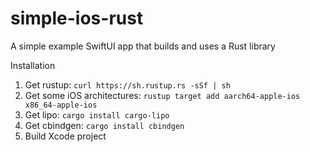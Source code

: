 # simple-ios-rust
A simple example SwiftUI app that builds and uses a Rust library

Installation

1. Get rustup: `curl https://sh.rustup.rs -sSf | sh`
2. Get some iOS architectures: `rustup target add aarch64-apple-ios x86_64-apple-ios`
3. Get lipo: `cargo install cargo-lipo`
4. Get cbindgen: `cargo install cbindgen`
5. Build Xcode project
